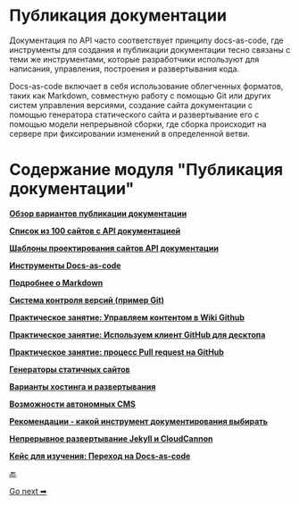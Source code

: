 # Публикация документации

Документация по API часто соответствует принципу docs-as-code, где инструменты для создания и публикации документации тесно связаны с теми же инструментами, которые разработчики используют для написания, управления, построения и развертывания кода.

Docs-as-code включает в себя использование облегченных форматов, таких как Markdown, совместную работу с помощью Git или других систем управления версиями, создание сайта документации с помощью генератора статического сайта и развертывание его с помощью модели непрерывной сборки, где сборка происходит на сервере при фиксировании изменений в определенной ветви.

# Содержание модуля "Публикация документации"

[**Обзор вариантов публикации документации**](Overview-for-publishing.md)

[**Список из 100 сайтов с API документацией**](API-doc-sites-list.md)

[**Шаблоны проектирования сайтов API документации**](Design-patterns.md)

[**Инструменты Docs-as-code**](Doc-as-code-tools.md)

[**Подробнее о Markdown**](More-about-Markdown.md)

[**Система контроля версий (пример Git)**](Version-control-system.md)

[**Практическое занятие: Управляем контентом в Wiki Github**](Manage-wiki-content.md)

[**Практическое занятие: Используем клиент GitHub для десктопа**](Use-GitHub-Desctop.md)

[**Практическое занятие: процесс Pull request на GitHub**](Pull-request-workflows.md)

[**Генераторы статичных сайтов**](Static-site-generators.md)

[**Варианты хостинга и развертывания**](Hosting-and-deployment-options.md)

[**Возможности автономных CMS**](Headless-cms-options.md)

[**Рекомендации - какой инструмент документирования выбирать**](Which-tool-choose.md)

[**Непрерывное развертывание Jekyll и CloudCannon**](Jekyll-and-cloudCannon.md)

[**Кейс для изучения: Переход на Docs-as-code**](Switching-tools.md)

[🔙](../conceptual-topics/assess-conceptual-content.md)

[Go next ➡](Overview-for-publishing.md)
